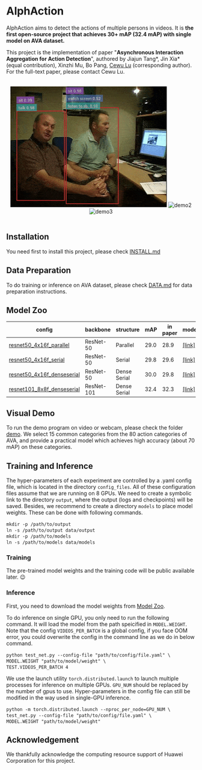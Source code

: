 # AlphAction

AlphAction aims to detect the actions of multiple persons in videos. It is 
**the first open-source project that achieves 30+ mAP (32.4 mAP) with single 
model on AVA dataset.** 

This project is the implementation of paper 
"**Asynchronous Interaction Aggregation for Action Detection**", authored
by Jiajun Tang*, Jin Xia* (equal contribution), Xinzhi Mu, Bo Pang, 
[Cewu Lu](http://mvig.sjtu.edu.cn/) (corresponding author). For the 
full-text paper, please contact Cewu Lu.  

<br/>
<div align="center">
  <img  src="gifs/demo1.gif" height=320 alt="demo1">
  <img  src="gifs/demo2.gif" height=320 alt="demo2">
</div>
<div align="center">
  <img  src="gifs/demo3.gif" width=836 alt="demo3">
</div>
<br/>

## Installation 

You need first to install this project, please check [INSTALL.md](INSTALL.md)


## Data Preparation

To do training or inference on AVA dataset, please check [DATA.md](DATA.md)
for data preparation instructions.

## Model Zoo

| config | backbone | structure | mAP | in paper | model |
| ------------- | ------------- | ------------- | ------------- | ------------- | ------------- |
| [resnet50_4x16f_parallel](config_files/resnet50_4x16f_parallel.yaml) | ResNet-50 | Parallel | 29.0 | 28.9 | [[link]](https://drive.google.com/open?id=13iDNnkxjDqo8OuEhnHFe3P-fERHTbFaD) |
| [resnet50_4x16f_serial](config_files/resnet50_4x16f_serial.yaml) | ResNet-50 | Serial | 29.8 | 29.6 | [[link]](https://drive.google.com/open?id=1S6NIPQ8NoZpzOKkHjzdpFVOtsU6GjqIv) |
| [resnet50_4x16f_denseserial](config_files/resnet50_4x16f_denseserial.yaml) | ResNet-50 | Dense Serial | 30.0 | 29.8 | [[link]](https://drive.google.com/open?id=1OZmlA6V6XoWEA_usyijUREOYujzYL_kP) | 
| [resnet101_8x8f_denseserial](config_files/resnet101_8x8f_denseserial.yaml) | ResNet-101 | Dense Serial | 32.4 | 32.3 | [[link]](https://drive.google.com/open?id=1DKHo0XoBjrTO2fHTToxbV0mAPzgmNH3x) |

## Visual Demo

To run the demo program on video or webcam, please check the folder [demo](demo).
We select 15 common categories from the 80 action categories of AVA, and 
provide a practical model which achieves high accuracy (about 70 mAP) on these categories. 

## Training and Inference

The hyper-parameters of each experiment are controlled by 
a .yaml config file, which is located in the directory 
`config_files`. All of these configuration files assume 
that we are running on 8 GPUs. We need to create a symbolic
link to the directory `output`, where the output (logs and checkpoints)
will be saved. Besides, we recommend to create a directory `models` to place 
model weights. These can be done with following commands.

```shell
mkdir -p /path/to/output
ln -s /path/to/output data/output
mkdir -p /path/to/models
ln -s /path/to/models data/models
```

### Training

The pre-trained model weights and the training code will be public 
available later. :wink:

### Inference

First, you need to download the model weights from [Model Zoo](#model-zoo).

To do inference on single GPU, you only need to run the following command.
It will load the model from the path speicified in `MODEL.WEIGHT`.
Note that the config `VIDEOS_PER_BATCH` is a global config, if you face
OOM error, you could overwrite the config in the command line as we do 
in below command.
 ```shell
python test_net.py --config-file "path/to/config/file.yaml" \
MODEL.WEIGHT "path/to/model/weight" \
TEST.VIDEOS_PER_BATCH 4
 ```

We use the launch utility `torch.distributed.launch` to launch multiple 
processes for inference on multiple GPUs. `GPU_NUM` should be
replaced by the number of gpus to use. Hyper-parameters in the config file
can still be modified in the way used in single-GPU inference.
 
 ```shell
python -m torch.distributed.launch --nproc_per_node=GPU_NUM \
test_net.py --config-file "path/to/config/file.yaml" \
MODEL.WEIGHT "path/to/model/weight"
 ```

## Acknowledgement
We thankfully acknowledge the computing resource support of Huawei Corporation
for this project. 